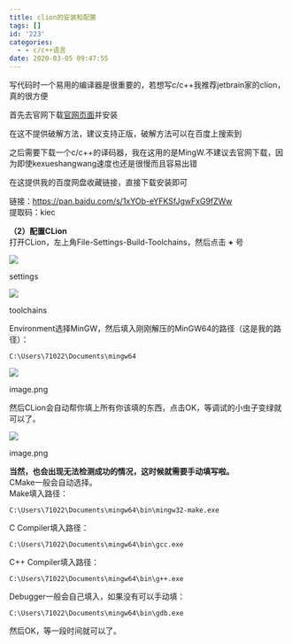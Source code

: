 ```yaml
---
title: clion的安装和配置
tags: []
id: '223'
categories:
  - - c/c++语言
date: 2020-03-05 09:47:55
---
```


写代码时一个易用的编译器是很重要的，若想写c/c++我推荐jetbrain家的clion，真的很方便

首先去官网下载[官网页面](https://www.jetbrains.com/clion/)并安装

在这不提供破解方法，建议支持正版，破解方法可以在百度上搜索到

之后需要下载一个c/c++的译码器，我在这用的是MingW.不建议去官网下载，因为即使kexueshangwang速度也还是很慢而且容易出错

在这提供我的百度网盘收藏链接，直接下载安装即可

链接：https://pan.baidu.com/s/1xYOb-eYFKSfJgwFxG9fZWw  
提取码：kiec

**（2）配置CLion**  
打开CLion，左上角File-Settings-Build-Toolchains，然后点击 **+** 号  

![](//upload-images.jianshu.io/upload_images/13625730-59b19c35c9589ad0.png?imageMogr2/auto-orient/stripimageView2/2/w/908/format/webp)

settings

![](//upload-images.jianshu.io/upload_images/13625730-9c1c7b4ac50f2320.png?imageMogr2/auto-orient/stripimageView2/2/w/624/format/webp)

toolchains

Environment选择MinGW，然后填入刚刚解压的MinGW64的路径（这是我的路径）：

```
C:\Users\71022\Documents\mingw64
```

![](//upload-images.jianshu.io/upload_images/13625730-c97f11fcde1a679f.png?imageMogr2/auto-orient/stripimageView2/2/w/780/format/webp)

image.png

然后CLion会自动帮你填上所有你该填的东西，点击OK，等调试的小虫子变绿就可以了。

![](//upload-images.jianshu.io/upload_images/13625730-9f5aa1e8408cef27.png?imageMogr2/auto-orient/stripimageView2/2/w/781/format/webp)

image.png

**当然，也会出现无法检测成功的情况，这时候就需要手动填写啦。**  
CMake一般会自动选择。  
Make填入路径：

```
C:\Users\71022\Documents\mingw64\bin\mingw32-make.exe
```

C Compiler填入路径：

```
C:\Users\71022\Documents\mingw64\bin\gcc.exe
```

C++ Compiler填入路径：

```
C:\Users\71022\Documents\mingw64\bin\g++.exe
```

Debugger一般会自己填入，如果没有可以手动填：

```
C:\Users\71022\Documents\mingw64\bin\gdb.exe
```

然后OK，等一段时间就可以了。